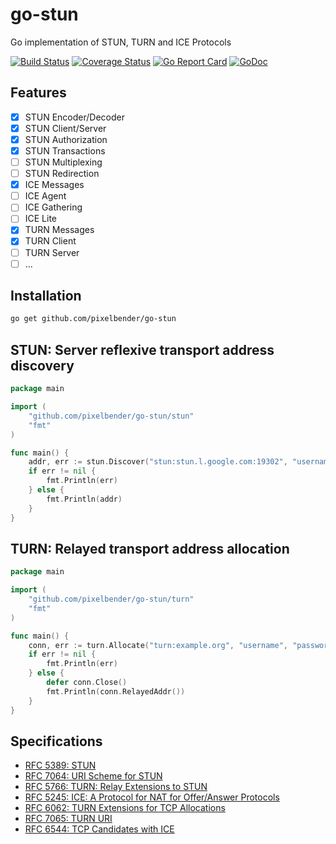 # go-stun

Go implementation of STUN, TURN and ICE Protocols

[![Build Status](https://travis-ci.org/pixelbender/go-stun.svg)](https://travis-ci.org/pixelbender/go-stun)
[![Coverage Status](https://coveralls.io/repos/github/pixelbender/go-stun/badge.svg?branch=master)](https://coveralls.io/github/pixelbender/go-stun?branch=master)
[![Go Report Card](https://goreportcard.com/badge/github.com/pixelbender/go-stun)](https://goreportcard.com/report/github.com/pixelbender/go-stun)
[![GoDoc](https://godoc.org/github.com/pixelbender/go-stun?status.svg)](https://godoc.org/github.com/pixelbender/go-stun)

## Features

- [x] STUN Encoder/Decoder
- [x] STUN Client/Server
- [x] STUN Authorization
- [x] STUN Transactions
- [ ] STUN Multiplexing
- [ ] STUN Redirection
- [x] ICE Messages
- [ ] ICE Agent
- [ ] ICE Gathering
- [ ] ICE Lite
- [x] TURN Messages
- [x] TURN Client
- [ ] TURN Server
- [ ] ...

## Installation

```sh
go get github.com/pixelbender/go-stun
```

## STUN: Server reflexive transport address discovery

```go
package main

import (
	"github.com/pixelbender/go-stun/stun"
	"fmt"
)

func main() {
	addr, err := stun.Discover("stun:stun.l.google.com:19302", "username", "password")
	if err != nil {
		fmt.Println(err)
	} else {
		fmt.Println(addr)
	}
}
```

## TURN: Relayed transport address allocation

```go
package main

import (
	"github.com/pixelbender/go-stun/turn"
	"fmt"
)

func main() {
	conn, err := turn.Allocate("turn:example.org", "username", "password")
	if err != nil {
		fmt.Println(err)
	} else {
	    defer conn.Close()
		fmt.Println(conn.RelayedAddr())
	}
}
```

## Specifications

- [RFC 5389: STUN](https://tools.ietf.org/html/rfc5389)
- [RFC 7064: URI Scheme for STUN](https://tools.ietf.org/html/rfc7064)
- [RFC 5766: TURN: Relay Extensions to STUN](https://tools.ietf.org/html/rfc5766)
- [RFC 5245: ICE: A Protocol for NAT for Offer/Answer Protocols](https://tools.ietf.org/html/rfc5245)
- [RFC 6062: TURN Extensions for TCP Allocations](https://tools.ietf.org/html/rfc6062)
- [RFC 7065: TURN URI](https://tools.ietf.org/html/rfc7065)
- [RFC 6544: TCP Candidates with ICE](https://tools.ietf.org/html/rfc6544)
